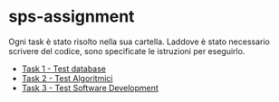 # sps-assignment

Ogni task è stato risolto nella sua cartella. Laddove è stato necessario scrivere del codice, sono specificate le istruzioni per eseguirlo.

- [Task 1 - Test database](/task-1/README.md)
- [Task 2 - Test Algoritmici](/task-2/README.md)
- [Task 3 - Test Software Development](/task-3/README.md)
